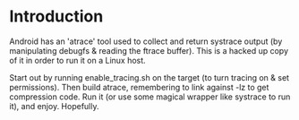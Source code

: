 # Introduction

Android has an 'atrace' tool used to collect and return systrace output (by
manipulating debugfs & reading the ftrace buffer). This is a hacked up copy of
it in order to run it on a Linux host.

Start out by running enable_tracing.sh on the target (to turn tracing on & set
permissions). Then build atrace, remembering to link against -lz to get
compression code. Run it (or use some magical wrapper like systrace to run it),
and enjoy. Hopefully.
